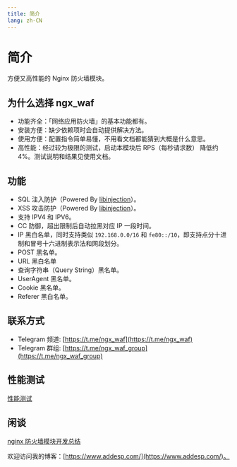 ```yaml
---
title: 简介
lang: zh-CN
---
```


# 简介

方便又高性能的 Nginx 防火墙模块。

## 为什么选择 ngx_waf

* 功能齐全：「网络应用防火墙」的基本功能都有。
* 安装方便：缺少依赖项时会自动提供解决方法。
* 使用方便：配置指令简单易懂，不用看文档都能猜到大概是什么意思。
* 高性能：经过较为极限的测试，启动本模块后 RPS（每秒请求数） 降低约 4%。测试说明和结果见使用文档。

## 功能

* SQL 注入防护（Powered By [libinjection](https://github.com/libinjection/libinjection)）。
* XSS 攻击防护（Powered By [libinjection](https://github.com/libinjection/libinjection)）。
* 支持 IPV4 和 IPV6。
* CC 防御，超出限制后自动拉黑对应 IP 一段时间。
* IP 黑白名单，同时支持类似 `192.168.0.0/16` 和 `fe80::/10`，即支持点分十进制和冒号十六进制表示法和网段划分。
* POST 黑名单。
* URL 黑白名单
* 查询字符串（Query String）黑名单。
* UserAgent 黑名单。
* Cookie 黑名单。
* Referer 黑白名单。

## 联系方式

* Telegram 频道: [https://t.me/ngx_waf](https://t.me/ngx_waf)
* Telegram 群组: [https://t.me/ngx_waf_group](https://t.me/ngx_waf_group)

## 性能测试

[性能测试](test.md#性能测试)

## 闲谈

[nginx 防火墙模块开发总结](https://www.addesp.com/archives/2876)

欢迎访问我的博客：[https://www.addesp.com/](https://www.addesp.com/)。

